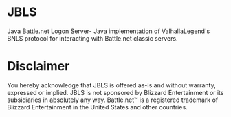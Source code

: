 # JBLS
Java Battle.net Logon Server- Java implementation of ValhallaLegend's BNLS protocol for interacting with Battle.net classic servers.

# Disclaimer
You hereby acknowledge that JBLS is offered as-is and without warranty,
expressed or implied. JBLS is not sponsored by Blizzard Entertainment or its
subsidiaries in absolutely any way. Battle.net&trade; is a registered trademark
of Blizzard Entertainment in the United States and other countries.
